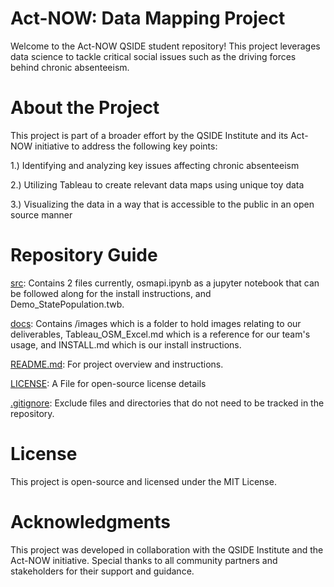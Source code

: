 # Act-NOW: Data Mapping Project

Welcome to the Act-NOW QSIDE student repository! This project leverages data science to tackle critical social issues such as the driving forces behind chronic absenteeism. 

# About the Project

This project is part of a broader effort by the QSIDE Institute and its Act-NOW initiative to address the following key points:

1.) Identifying and analyzing key issues affecting chronic absenteeism

2.) Utilizing Tableau to create relevant data maps using unique toy data

3.) Visualizing the data in a way that is accessible to the public in an open source manner

# Repository Guide

[src](/src): Contains 2 files currently, osmapi.ipynb as a jupyter notebook that can be followed along for the install instructions, and Demo_StatePopulation.twb.

[docs](/docs): Contains /images which is a folder to hold images relating to our deliverables, Tableau_OSM_Excel.md which is a reference for our team's usage, and INSTALL.md which is our install instructions.


[README.md](README.md): For project overview and instructions.

[LICENSE](LICENSE): A File for open-source license details


[.gitignore](.gitignore): Exclude files and directories that do not need to be tracked in the repository.

# License

This project is open-source and licensed under the MIT License.

# Acknowledgments

This project was developed in collaboration with the QSIDE Institute and the Act-NOW initiative. Special thanks to all community partners and stakeholders for their support and guidance.

